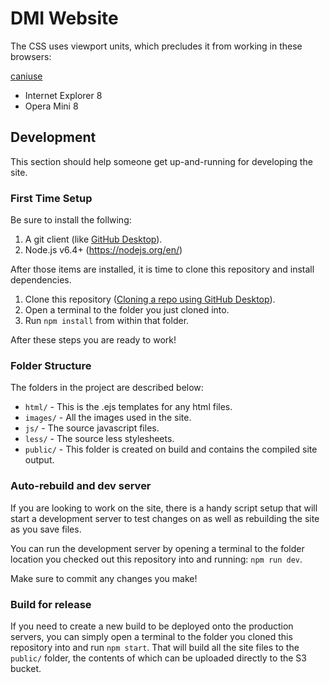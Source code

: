 # DMI Website

The CSS uses viewport units, which precludes it from working in these browsers:

[caniuse](http://caniuse.com/#search=vmin)

- Internet Explorer 8
- Opera Mini 8

## Development

This section should help someone get up-and-running for developing the site.

### First Time Setup

Be sure to install the follwing:

1. A git client (like [GitHub Desktop](https://desktop.github.com/)).
2. Node.js v6.4+ (https://nodejs.org/en/)

After those items are installed, it is time to clone this repository and install dependencies.

1. Clone this repository ([Cloning a repo using GitHub Desktop](https://help.github.com/desktop/guides/contributing/cloning-a-repository-from-github-to-github-desktop/)).
2. Open a terminal to the folder you just cloned into.
3. Run `npm install` from within that folder.

After these steps you are ready to work!

### Folder Structure

The folders in the project are described below:

- `html/` - This is the .ejs templates for any html files.
- `images/` - All the images used in the site.
- `js/` - The source javascript files.
- `less/` - The source less stylesheets.
- `public/` - This folder is created on build and contains the compiled site output.

### Auto-rebuild and dev server

If you are looking to work on the site, there is a handy script setup that will start
a development server to test changes on as well as rebuilding the site as you save files.

You can run the development server by opening a terminal to the folder location you checked
out this repository into and running: `npm run dev`.

Make sure to commit any changes you make!

### Build for release

If you need to create a new build to be deployed onto the production servers, you can
simply open a terminal to the folder you cloned this repository into and run `npm start`.
That will build all the site files to the `public/` folder, the contents of which can
be uploaded directly to the S3 bucket.
